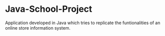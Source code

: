 # Java-School-Project
Application developed in Java which tries to replicate the funtionalities of an online store information system.

